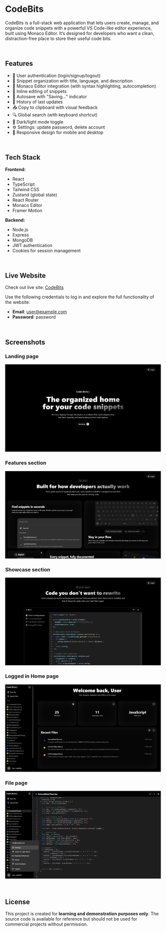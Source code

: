 # CodeBits

CodeBits is a full-stack web application that lets users create, manage, and organize code snippets with a powerful VS Code-like editor experience, built using Monaco Editor. It’s designed for developers who want a clean, distraction-free place to store their useful code bits.

<br>

## Features

- 🔐 User authentication (login/signup/logout)
- 📁 Snippet organization with title, language, and description
- 🧠 Monaco Editor integration (with syntax highlighting, autocompletion)
- 📝 Inline editing of snippets
- 💾 Autosave with "Saving..." indicator
- 📜 History of last updates
- 📤 Copy to clipboard with visual feedback
- 🔍 Global search (with keyboard shortcut)
- 🌙 Dark/light mode toggle
- ⚙️ Settings: update password, delete account
- 📱 Responsive design for mobile and desktop

<br>

## Tech Stack

**Frontend:**
- React
- TypeScript
- Tailwind CSS
- Zustand (global state)
- React Router
- Monaco Editor
- Framer Motion

**Backend:**
- Node.js
- Express
- MongoDB
- JWT authentication
- Cookies for session management

<br>

## Live Website

Check out live site: [CodeBits](https://usecodebits.vercel.app)

Use the following credentials to log in and explore the full functionality of the website:

- **Email**: user@example.com
- **Password**: password

<br>

## Screenshots

### Landing page

![Hero Screenshot](public/Screenshots/codebitsHero.png)

### Features section

![Features section Screenshot](public/Screenshots/codebitsFeatures.png)

### Showcase section

![Showcase section Screenshot](public/Screenshots/codebitsShowcase.png)

### Logged in Home page

![Logged in Home Screenshot](public/Screenshots/codebitsHome.png)

### File page

![File page Screenshot](public/Screenshots/codebitDropdown.png)


<br>

## License

This project is created for **learning and demonstration purposes only**. The source code is available for reference but should not be used for commercial projects without permission.


